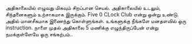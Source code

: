 அதிகாலையில் எழுவது 
மிகவும் சிறப்பான செயல்.
அதிகாலையில் உடலும், சிந்தனைகளும் உற்சாகமாக இருக்கும்.
Five 0 CLock Club என்று ஒன்று உண்டு. 
அதில் மானசீகமாக இணைந்து கொள்ளுங்கள்.
உங்களுக்கு நீங்களே 
மனதளவில் ஒரு instruction.
நாளை முதல் அதிகாலை 5 மணிக்கு எழுந்திருப்பேன் என்று நமக்குள்ளேயே 
ஒரு சங்கற்பம்..

